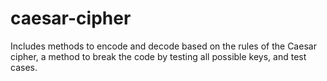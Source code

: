 # caesar-cipher
Includes methods to encode and decode based on the rules of the Caesar cipher, a method to break the code by testing all possible keys, and test cases.
